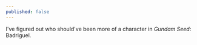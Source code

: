 ```yaml
---
published: false
---
```

I've figured out who should've been more of a character in *Gundam Seed*: Badriguel.
